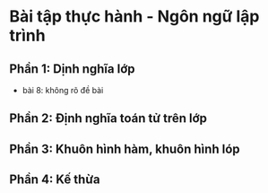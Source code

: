 # Bài tập thực hành - Ngôn ngữ lập trình

## Phần 1: Dịnh nghĩa lớp
* bài 8: không rõ đề bài
## Phần 2: Định nghĩa toán tử trên lớp
## Phần 3: Khuôn hình hàm, khuôn hình lóp
## Phần 4: Kế thừa
